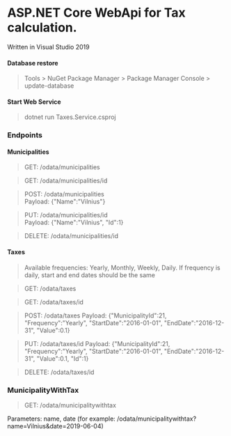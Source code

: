 # ASP.NET Core WebApi for Tax calculation.

Written in Visual Studio 2019

#### Database restore
> Tools > NuGet Package Manager > Package Manager Console > update-database

#### Start Web Service
> dotnet run Taxes.Service.csproj

### Endpoints

#### Municipalities
> GET: /odata/municipalities

> GET: /odata/municipalities/id

> POST: /odata/municipalities     
Payload: {"Name":"Vilnius"}

> PUT: /odata/municipalities/id    
Payload: {"Name":"Vilnius", "Id":1}

> DELETE: /odata/municipalities/id    


#### Taxes
> Available frequencies: Yearly, Monthly, Weekly, Daily. If frequency is daily, start and end dates should be the same

> GET: /odata/taxes

> GET: /odata/taxes/id

> POST: /odata/taxes
Payload: {"MunicipalityId":21, "Frequency":"Yearly", "StartDate":"2016-01-01", "EndDate":"2016-12-31", "Value":0.1}

> PUT: /odata/taxes/id
Payload: {"MunicipalityId":21, "Frequency":"Yearly", "StartDate":"2016-01-01", "EndDate":"2016-12-31", "Value":0.1, "Id":1}

> DELETE: /odata/taxes/id

### MunicipalityWithTax
> GET: /odata/municipalitywithtax

Parameters: name, date (for example: /odata/municipalitywithtax?name=Vilnius&date=2019-06-04)
